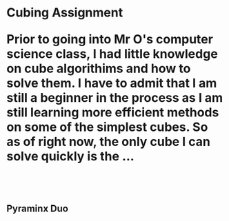 <h1>Cubing Assignment </h> <br>

<p>Prior to going into Mr O's computer science class, I had little knowledge on cube algorithims and how to solve them. I have to admit that I am still a beginner in the process as I am still learning more efficient methods on some of the simplest cubes. So as of right now, the only cube I can solve quickly is the ...</p> <br>

<h2>Pyraminx Duo </h2>
